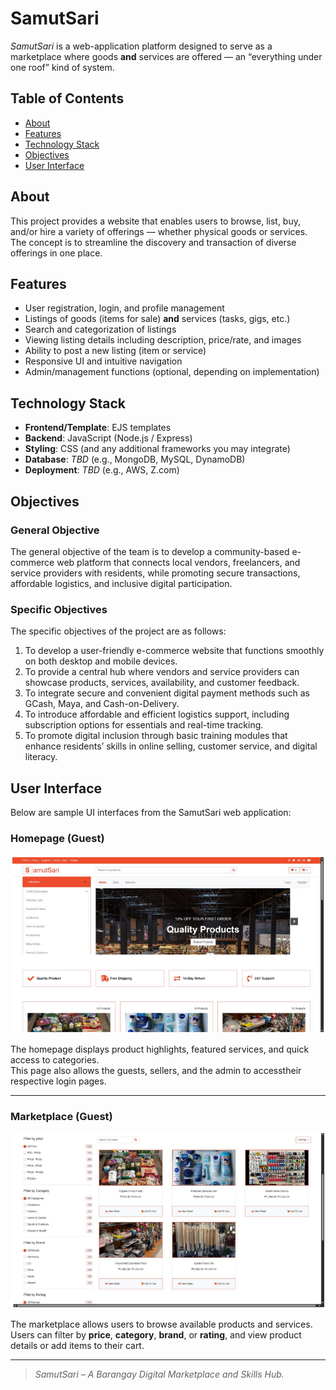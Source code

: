 # SamutSari

_SamutSari_ is a web-application platform designed to serve as a marketplace where goods **and** services are offered — an “everything under one roof” kind of system.

## Table of Contents

- [About](#about)  
- [Features](#features)  
- [Technology Stack](#technology-stack)  
- [Objectives](#objectives)  
- [User Interface](#user-interface)

## About

This project provides a website that enables users to browse, list, buy, and/or hire a variety of offerings — whether physical goods or services. The concept is to streamline the discovery and transaction of diverse offerings in one place.

## Features

- User registration, login, and profile management  
- Listings of goods (items for sale) **and** services (tasks, gigs, etc.)  
- Search and categorization of listings  
- Viewing listing details including description, price/rate, and images  
- Ability to post a new listing (item or service)  
- Responsive UI and intuitive navigation  
- Admin/management functions (optional, depending on implementation)  

## Technology Stack

- **Frontend/Template**: EJS templates  
- **Backend**: JavaScript (Node.js / Express)  
- **Styling**: CSS (and any additional frameworks you may integrate)  
- **Database**: *TBD* (e.g., MongoDB, MySQL, DynamoDB)  
- **Deployment**: *TBD* (e.g., AWS, Z.com)  

## Objectives

### General Objective
The general objective of the team is to develop a community-based e-commerce web platform that connects local vendors, freelancers, and service providers with residents, while promoting secure transactions, affordable logistics, and inclusive digital participation.

### Specific Objectives
The specific objectives of the project are as follows:

1. To develop a user-friendly e-commerce website that functions smoothly on both desktop and mobile devices.  
2. To provide a central hub where vendors and service providers can showcase products, services, availability, and customer feedback.  
3. To integrate secure and convenient digital payment methods such as GCash, Maya, and Cash-on-Delivery.  
4. To introduce affordable and efficient logistics support, including subscription options for essentials and real-time tracking.  
5. To promote digital inclusion through basic training modules that enhance residents’ skills in online selling, customer service, and digital literacy.  

## User Interface

Below are sample UI interfaces from the SamutSari web application:

### Homepage (Guest)

![Homepage (Guest)](assets/ui-homepage.png)

The homepage displays product highlights, featured services, and quick access to categories.  
This page also allows the guests, sellers, and the admin to accesstheir respective login pages.

---

### Marketplace (Guest)

![Marketplace (Guest)](assets/ui-marketplace.png)

The marketplace allows users to browse available products and services.  
Users can filter by **price**, **category**, **brand**, or **rating**, and view product details or add items to their cart.

---

> _SamutSari – A Barangay Digital Marketplace and Skills Hub._
